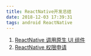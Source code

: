 ```yaml
---
title: ReactNative开发总结
date: 2018-12-03 17:39:31
tags: android ReactNative
---
```


1. [ReactNative 调用原生 UI 组件](https://cloud.tencent.com/developer/article/1038718)
2. [ReactNative 权限申请](https://juejin.im/post/5a0c51d3f265da431e164df9)
